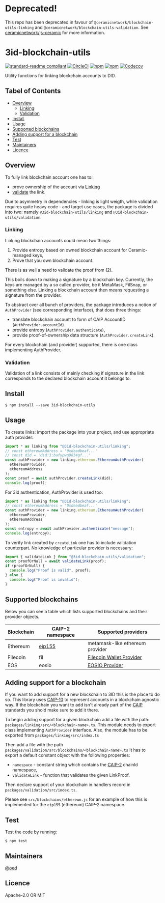 # Deprecated!
This repo has been deprecated in favour of `@ceramicnetwork/blockchain-utils-linking` and `@ceramicnetwork/blockchain-utils-validation`. See [ceramicnetwork/js-ceramic](https://github.com/ceramicnetwork/js-ceramic) for more information.




# 3id-blockchain-utils

[![standard-readme compliant](https://img.shields.io/badge/readme%20style-standard-brightgreen.svg?style=flat-square)](https://github.com/RichardLitt/standard-readme)
[![CircleCI](https://img.shields.io/circleci/project/github/ceramicnetwork/js-3id-blockchain-utils.svg?style=for-the-badge)](https://circleci.com/gh/ceramicnetwork/js-3id-blockchain-utils)
[![npm](https://img.shields.io/npm/dt/3id-blockchain-utils.svg?style=for-the-badge)](https://www.npmjs.com/package/3id-blockchain-utils)
[![npm](https://img.shields.io/npm/v/3id-blockchain-utils.svg?style=for-the-badge)](https://www.npmjs.com/package/3id-blockchain-utils)
[![Codecov](https://img.shields.io/codecov/c/github/ceramicnetwork/js-3id-blockchain-utils.svg?style=for-the-badge)](https://codecov.io/gh/ceramicnetwork/js-3id-blockchain-utils)

Utility functions for linking blockchain accounts to DID.

## Tabel of Contents

- [Overview](#overview)
  - [Linking](#linking)
  - [Validation](#validation)
- [Install](#install)
- [Usage](#usage)
- [Supported blockchains](#supported-blockchains)
- [Adding support for a blockchain](#adding-support-for-a-blockchain)
- [Test](#test)
- [Maintainers](#maintainers)
- [Licence](#licence)

## Overview

To fully link blockchain account one has to:

- prove ownership of the account via [Linking](#linking)
- [validate](#validation) the link.

Due to asymmetry in dependencies - linking is light weigth, while validation requires quite heavy code - and target use cases,
the package is divided into two: namely `@3id-blockchain-utils/linking` and `@3id-blockchain-utils/validation`.

### Linking

Linking blockchain accounts could mean two things:

1. Provide entropy based on owned blockchain account for Ceramic-managed keys,
2. Prove that you own blockchain account.

There is as well a need to validate the proof from (2).

This boils down to making a signature by a blockchain key. Currently, the keys are managed by a so called provider, be it MetaMask, FilSnap, or something else.
Linking a blockchain account then means requesting a signature from the provider.

To abstract over all bunch of providers, the package introduces a notion of `AuthProvider` (see corresponding interface), that does three things:

- translate blockchain account to form of CAIP AccountID (`AuthProvider.accountId`)
- provide entropy (`AuthProvider.authenticate`),
- provide proof-of-ownership data structure (`AuthProvider.createLink`).

For every blockchain (and provider) supported, there is one class implementing AuthProvider.

### Validation

Validation of a link consists of mainly checking if signature in the link corresponds to the declared blockchain account it belongs to.

## Install

```
$ npm install --save 3id-blockchain-utils
```

## Usage

To create links: import the package into your project, and use appropriate auth provider:

```typescript
import * as linking from "@3id-blockchain-utils/linking";
// const ethereumAddress = '0xdeadbeaf...'
// const did = 'did:3:bafypwg9834gf...'
const authProvider = new linking.ethereum.EthereumAuthProvider(
  ethereumProvider,
  ethereumAddress
);
const proof = await authProvider.createLink(did);
console.log(proof);
```

For 3id authentication, AuthProvider is used too:

```typescript
import * as linking from "@3id-blockchain-utils/linking";
// const ethereumAddress = '0xdeadbeaf...'
const authProvider = new linking.ethereum.EthereumAuthProvider(
  ethereumProvider,
  ethereumAddress
);
const entropy = await authProvider.authenticate("message");
console.log(entropy);
```

To verify link created by `createLink` one has to include validation counterpart. No knowledge of particular provider is necessary:

```typescript
import { validateLink } from "@3id-blockchain-utils/validation";
const proofOrNull = await validateLink(proof);
if (proofOrNull) {
  console.log("Proof is valid", proof);
} else {
  console.log("Proof is invalid");
}
```

## Supported blockchains

Below you can see a table which lists supported blockchains and their provider objects.

| Blockchain | CAIP-2 namespace                                                             | Supported providers                                                                  |
| ---------- | ---------------------------------------------------------------------------- | ------------------------------------------------------------------------------------ |
| Ethereum   | [eip155](https://github.com/ChainAgnostic/CAIPs/blob/master/CAIPs/caip-3.md) | metamask-like ethereum provider                                                      |
| Filecoin   | fil                                                                          | [Filecoin Wallet Provider](https://github.com/openworklabs/filecoin-wallet-provider) |
| EOS        | eosio                                                                        | [EOSIO Provider](https://github.com/sebastianmontero/eosio-local-provider#readme)    |

## Adding support for a blockchain

If you want to add support for a new blockchain to 3ID this is the place to do so. This library uses [CAIP-10](https://github.com/ChainAgnostic/CAIPs/blob/master/CAIPs/caip-10.md) to represent accounts in a blockchain agnostic way. If the blockchain you want to add isn't already part of the [CAIP](https://github.com/ChainAgnostic/CAIPs) standards you shold make sure to add it there.

To begin adding support for a given blockchain add a file with the path: `packages/linking/src/<blockchain-name>.ts`.
This module needs to export class implementing `AuthProvider` interface. Also, the module has to be exported from `packages/linking/src/index.ts`

Then add a file with the path `packages/validation/src/blockchains/<blockchain-name>.ts` It has to export a default constant object with the following properties:

- `namespace` - constant string which contains the [CAIP-2](https://github.com/ChainAgnostic/CAIPs/blob/master/CAIPs/caip-2.md) chainId namespace,
- `validateLink` - function that validates the given LinkProof.

Then declare support of your blockchain in handlers record in `packages/validation/src/index.ts`.

Please see `src/blockchains/ethereum.js` for an example of how this is implemented for the `eip155` (ethereum) CAIP-2 namespace.

## Test

Test the code by running:

```
$ npm test
```

## Maintainers

[@oed](https://github.com/oed)

## Licence

Apache-2.0 OR MIT
